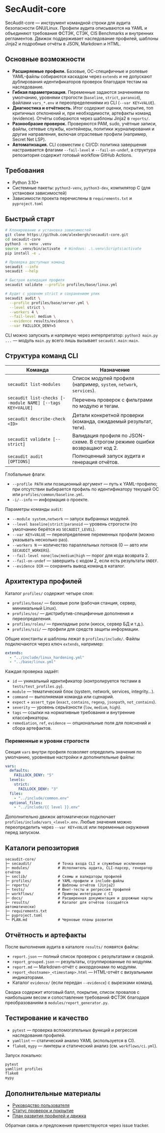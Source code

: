 # SecAudit-core

SecAudit-core — инструмент командной строки для аудита безопасности GNU/Linux. Профили аудита описываются на YAML и объединяют требования ФСТЭК, СТЭК, CIS Benchmarks и внутренних регламентов. Движок поддерживает наследование профилей, шаблоны Jinja2 и подробные отчёты в JSON, Markdown и HTML.

## Основные возможности

- **Расширяемые профили.** Базовые, ОС-специфичные и ролевые YAML-файлы собираются каскадом через `extends` и не допускают дублирования идентификаторов проверок благодаря тестам на наследование.
- **Гибкая параметризация.** Переменные задаются значениями по умолчанию, уровнями строгости (`baseline`, `strict`, `paranoid`), файлами `vars_*.env` и переопределениями из CLI (`--var KEY=VALUE`).
- **Диагностика и отчётность.** Итог содержит оценки, покрытие, топ критичных отклонений и, при необходимости, артефакты команд (evidence). Отчёты собираются через шаблоны Jinja2 в `reports/`.
- **Разнообразие проверок.** Проверяются PAM, sudo, учётные записи, файлы, сетевые службы, контейнеры, политики журналирования и другие направления, включая отраслевые профили (например, Secret Net LSP).
- **Автоматизация.** CLI совместим с CI/CD: политика завершения настраивается флагами `--fail-level` и `--fail-on-undef`, а структура репозитория содержит готовый workflow GitHub Actions.

## Требования

- Python 3.10+
- Системные пакеты: `python3-venv`, `python3-dev`, компилятор C (для установки зависимостей)
- Зависимости проекта перечислены в `requirements.txt` и `pyproject.toml`

## Быстрый старт

```bash
# Клонирование и установка зависимостей
git clone https://github.com/alexbergh/secaudit-core.git
cd secaudit-core
python3 -m venv .venv
source .venv/bin/activate  # Windows: .\.venv\Scripts\activate
pip install -e .

# Проверка доступных команд
secaudit --info
secaudit --help

# Быстрая валидация профиля
secaudit validate --profile profiles/base/linux.yml

# Аудит с уровнем strict и сохранением улик
secaudit audit \
  --profile profiles/base/server.yml \
  --level strict \
  --workers 4 \
  --fail-level medium \
  --evidence results/evidence \
  --var FAILLOCK_DENY=5
```

CLI можно запускать и напрямую через интерпретатор: `python3 main.py ...` — модуль `main.py` всего лишь вызывает `secaudit.main:main`.

## Структура команд CLI

| Команда | Назначение |
|---------|------------|
| `secaudit list-modules` | Список модулей профиля (например, `system`, `network`, `services`). |
| `secaudit list-checks [--module NAME] [--tags KEY=VALUE]` | Перечень проверок с фильтрами по модулю и тегам. |
| `secaudit describe-check <ID>` | Детали конкретной проверки (команда, ожидаемый результат, теги). |
| `secaudit validate [--strict]` | Валидация профиля по JSON-схеме. В строгом режиме ошибки возвращают код 2. |
| `secaudit audit [OPTIONS]` | Полноценный запуск аудита и генерация отчётов. |

Глобальные флаги:

- `--profile PATH` или позиционный аргумент — путь к YAML-профилю; при отсутствии выбирается профиль по идентификатору текущей ОС или `profiles/common/baseline.yml`.
- `-i/--info` — информация о проекте.

Параметры команды `audit`:

- `--module system,network` — запуск выбранных модулей.
- `--level baseline|strict|paranoid` — уровень строгости (по умолчанию берётся из `SECAUDIT_LEVEL`).
- `--var KEY=VALUE` — переопределение переменных профиля (можно указывать несколько раз).
- `--workers N` — количество параллельных потоков (0 — авто или `SECAUDIT_WORKERS`).
- `--fail-level none|low|medium|high` — порог для кода возврата 2.
- `--fail-on-undef` — завершить с кодом 2, если есть результаты `UNDEF`.
- `--evidence DIR` — сохранить вывод команд в каталог.

## Архитектура профилей

Каталог `profiles/` содержит четыре слоя:

- `profiles/base/` — базовые роли (рабочая станция, сервер, минимальный Linux).
- `profiles/os/` — дистрибутив-специфичные дополнения и переопределения.
- `profiles/roles/` — прикладные роли (киоск, сервер БД и т.д.).
- `profiles/szi/` — профили для средств защиты информации.

Общие константы и шаблоны лежат в `profiles/include/`. Файлы подключаются через ключ `extends`, например:

```yaml
extends:
  - "../include/linux_hardening.yml"
  - "../base/linux.yml"
```

Каждая проверка задаёт:

- `id` — уникальный идентификатор (контролируется тестами в `tests/test_profiles.py`).
- `module` — тематический блок (system, network, services, integrity…).
- `command` — выполняемая команда или сценарий.
- `expect` + `assert_type` (`exact`, `contains`, `regexp`, `jsonpath`, `not_contains`).
- `severity` — уровень серьёзности (`low`, `medium`, `high`).
- `tags` — ссылки на нормативные требования и внутренние классификаторы.
- `remediation`, `ref`, `evidence` — опциональные поля для пояснений и сбора артефактов.

### Переменные и уровни строгости

Секция `vars` внутри профиля позволяет определить значения по умолчанию, уровневые настройки и дополнительные файлы:

```yaml
vars:
  defaults:
    FAILLOCK_DENY: "5"
  levels:
    strict:
      FAILLOCK_DENY: "3"
  files:
    - "../include/common.env"
  optional_files:
    - "../include/{{ level }}.env"
```

Дополнительно движок автоматически подключает `profiles/include/vars_<level>.env`. Любые значения можно переопределить через `--var KEY=VALUE` или переменные окружения перед запуском.

## Каталоги репозитория

```
secaudit-core/
├─ secaudit/            # Точка входа CLI и служебные исключения
├─ modules/             # Исполнитель аудита, CLI-парсер, генератор отчётов
├─ seclib/              # Схемы и валидаторы профилей
├─ profiles/            # YAML-профили и include-файлы
├─ reports/             # Шаблоны отчётов (Jinja2)
├─ tests/               # Юнит-тесты и регрессия профилей
├─ workflows/           # Примеры интеграции с CI
├─ docs/                # Расширенная документация и дорожные карты
├─ results/             # Каталог для отчётов (создаётся автоматически)
├─ requirements.txt
├─ pyproject.toml
└─ PLAN.md              # Черновые планы развития
```

## Отчётность и артефакты

После выполнения аудита в каталоге `results/` появятся файлы:

- `report.json` — полный список проверок с результатами и сводкой.
- `report_grouped.json` — результаты, сгруппированные по модулям.
- `report.md` — Markdown-отчёт с аккордеонами по модулям.
- `report_<hostname>_<timestamp>.html` — HTML-отчёт с визуальными индикаторами.
- Каталог `evidence/` (если передан `--evidence`) с вырезками команд.

Сводка содержит итоговый балл, покрытие, список провалов с наибольшим весом и сопоставление требований ФСТЭК благодаря преобразованиям в `modules/report_generator.py`.

## Тестирование и качество

- `pytest` — проверка вспомогательных функций и регрессия наследования профилей.
- `yamllint` — статический анализ YAML (используется в CI).
- `flake8`, `mypy` — линтеры и статический анализ (см. `workflows/ci.yml`).

Запуск локально:

```bash
pytest
yamllint profiles
flake8
mypy
```

## Дополнительные материалы

- [Руководство пользователя](USAGE.md)
- [Статус проверок и покрытие](docs/secondary_tail_coverage.md)
- [План развития профилей и движка](docs/profile_engine_enhancements.md)

Обратная связь и предложения приветствуются через issue tracker.

